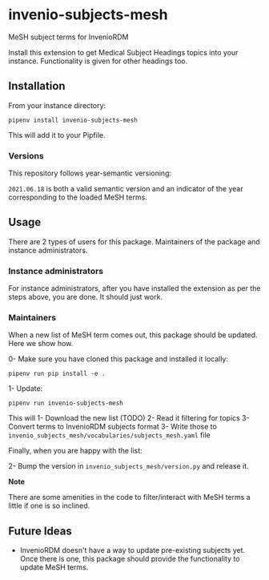 # invenio-subjects-mesh

MeSH subject terms for InvenioRDM

Install this extension to get Medical Subject Headings topics into your instance. Functionality is given for other headings too.

## Installation

From your instance directory:

    pipenv install invenio-subjects-mesh

This will add it to your Pipfile.

### Versions

This repository follows year-semantic versioning:

`2021.06.18` is both a valid semantic version and an indicator of the year corresponding to the loaded MeSH terms.

## Usage

There are 2 types of users for this package. Maintainers of the package and instance administrators.

### Instance administrators

For instance administrators, after you have installed the extension as per the steps above, you are done. It should just work.

### Maintainers

When a new list of MeSH term comes out, this package should be updated. Here we show how.

0- Make sure you have cloned this package and installed it locally:

    pipenv run pip install -e .

1- Update:

    pipenv run invenio-subjects-mesh

This will
1- Download the new list (TODO)
2- Read it filtering for topics
3- Convert terms to InvenioRDM subjects format
3- Write those to `invenio_subjects_mesh/vocabularies/subjects_mesh.yaml` file

Finally, when you are happy with the list:

2- Bump the version in `invenio_subjects_mesh/version.py` and release it.

**Note**

There are some amenities in the code to filter/interact with MeSH terms a little if one is so inclined.


## Future Ideas

- InvenioRDM doesn't have a way to update pre-existing subjects yet. Once there is one,
  this package should provide the functionality to update MeSH terms.
